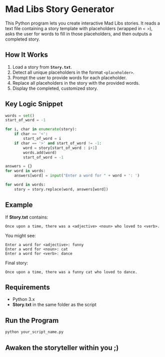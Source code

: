 # Mad Libs Story Generator  

This Python program lets you create interactive Mad Libs stories. It reads a text file containing a story template with placeholders (wrapped in `< >`), asks the user for words to fill in those placeholders, and then outputs a completed story.  

## How It Works  
1. Load a story from **`Story.txt`**.  
2. Detect all unique placeholders in the format `<placeholder>`.  
3. Prompt the user to provide words for each placeholder.  
4. Replace all placeholders in the story with the provided words.  
5. Display the completed, customized story.  

## Key Logic Snippet  
```python
words = set()
start_of_word = -1

for i, char in enumerate(story):
    if char == '<':
        start_of_word = i
    if char == '>' and start_of_word != -1:
        word = story[start_of_word : i+1]
        words.add(word)
        start_of_word = -1

answers = {}
for word in words: 
    answers[word] = input("Enter a word for " + word + ': ')

for word in words:
    story = story.replace(word, answers[word])
```

## Example  
If **Story.txt** contains:  
```
Once upon a time, there was a <adjective> <noun> who loved to <verb>.
```  
You might see:  
```
Enter a word for <adjective>: funny  
Enter a word for <noun>: cat  
Enter a word for <verb>: dance  
```  
Final story:  
```
Once upon a time, there was a funny cat who loved to dance.
```  

## Requirements  
- Python 3.x  
- **Story.txt** in the same folder as the script  

## Run the Program  
```bash
python your_script_name.py
```

## Awaken the storyteller within you ;)
